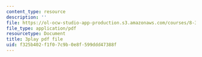 ```yaml
---
content_type: resource
description: ''
file: https://ol-ocw-studio-app-production.s3.amazonaws.com/courses/8-334-statistical-mechanics-ii-statistical-physics-of-fields-spring-2014/f325b402f1f07c9b0e8f599ddd47388f_vhLqp3eIkU4.pdf
file_type: application/pdf
resourcetype: Document
title: 3play pdf file
uid: f325b402-f1f0-7c9b-0e8f-599ddd47388f
---
```

